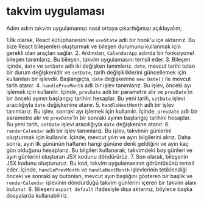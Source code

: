 # takvim uygulaması
Adım adım takvim uygulamamızı nasıl ortaya çıkarttığımızı açıklayalım; 

1.İlk olarak, React kütüphanesini ve `useState` adlı bir hook'u içe aktarırız. Bu bize React bileşenleri oluşturmak ve bileşen durumunu kullanmak için gerekli olan araçları sağlar.
2. Ardından, `CalendarApp` adında bir fonksiyonel bileşen tanımlarız. Bu bileşen, takvim uygulamasını temsil eder.
3. Bileşen içinde, `date` ve `setDate` adlı iki değişken tanımlarız. `date`, mevcut tarihi tutan bir durum değişkenidir ve `setDate`, tarih değişikliklerini güncellemek için kullanılan bir işlevdir. Başlangıçta, `date` değişkenine `new Date()` ile mevcut tarih atanır.
4. `handlePrevMonth` adlı bir işlev tanımlarız. Bu işlev, önceki ayı işlemek için kullanılır. İçinde, `prevDate` adlı bir parametre alır ve `prevDate`'in bir önceki ayının başlangıç tarihini hesaplar. Bu yeni tarih, `setDate` işlevi aracılığıyla `date` değişkenine atanır.
5. `handleNextMonth` adlı bir işlev tanımlarız. Bu işlev, sonraki ayı işlemek için kullanılır. İçinde, `prevDate` adlı bir parametre alır ve `prevDate`'in bir sonraki ayının başlangıç tarihini hesaplar. Bu yeni tarih, `setDate` işlevi aracılığıyla `date` değişkenine atanır.
6. `renderCalendar` adlı bir işlev tanımlarız. Bu işlev, takvimin günlerini oluşturmak için kullanılır. İçinde, mevcut yılın ve ayın bilgilerini alırız. Daha sonra, ayın ilk gününün haftanın hangi gününe denk geldiğini ve ayın kaç gün olduğunu hesaplarız. Bu bilgileri kullanarak, takvimdeki boş günleri ve ayın günlerini oluşturan JSX kodunu döndürürüz.
7. Son olarak, bileşenin JSX kodunu oluştururuz. Bu kod, takvim uygulamasının görüntüsünü temsil eder. İçinde, `handlePrevMonth` ve `handleNextMonth` işlevlerinin tetiklendiği önceki ve sonraki ay butonları, mevcut ayın başlığını gösteren bir başlık ve `renderCalendar` işlevinin döndürdüğü takvim günlerini içeren bir takvim alanı bulunur.
8. Bileşeni `export default` ifadesiyle dışa aktarırız, böylece başka dosyalarda kullanabiliriz.
